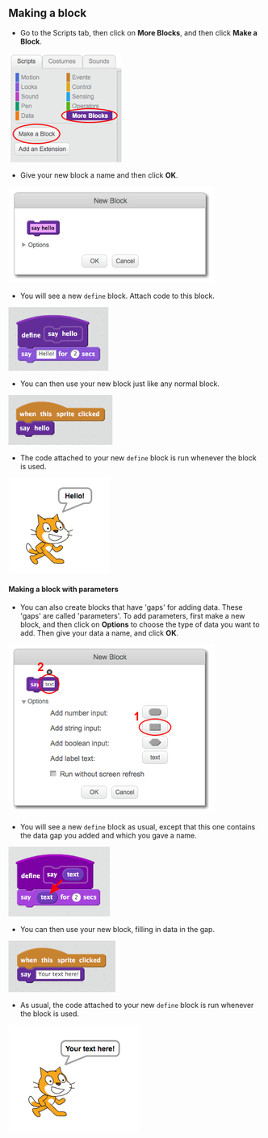 ## Making a block

+ Go to the Scripts tab, then click on **More Blocks**, and then click **Make a Block**.

![More Blocks](images/more-blocks.png)

+ Give your new block a name and then click **OK**.

![Create a new block](images/block-create.png)

+ You will see a new `define` block. Attach code to this block.

![Define a new block](images/block-define.png)

+ You can then use your new block just like any normal block.

![Use a new block](images/block-use.png)

+ The code attached to your new `define` block is run whenever the block is used.

![Test a new block](images/block-test.png)

#### Making a block with parameters

+ You can also create blocks that have 'gaps' for adding data. These 'gaps' are called 'parameters'. To add parameters, first make a new block, and then click on **Options** to choose the type of data you want to add. Then give your data a name, and click **OK**.

![Create a new block with parameters](images/parameter-create.png)

+ You will see a new `define` block as usual, except that this one contains the data gap you added and which you gave a name.

![Define a new block with parameters](images/parameter-define.png)

+ You can then use your new block, filling in data in the gap.

![Use a new block with parameters](images/parameter-use.png)

+ As usual, the code attached to your new `define` block is run whenever the block is used.

![Test a new block with parameters](images/parameter-test.png)
